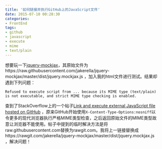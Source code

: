 ```yaml
---
title: '如何链接并执行GitHub上的JavaScript文件'
date: 2015-07-10 00:28:30
categories: 
- FrontEnd
tags: 
- github
- javascript
- execute
- mime
- text/plain
---
```

想要玩一下[jquery-mockjax](https://github.com/jakerella/jquery-mockjax)，其原始文件为https://raw.githubusercontent.com/jakerella/jquery-mockjax/master/dist/jquery.mockjax.js ，加入我的html文件进行测试。结果却遇到下列问题：
```
Refused to execute script from ... because its MIME type (text/plain) is not executable, and strict MIME type checking is enabled.
```

查到了StackOverflow上的一个帖子[Link and execute external JavaScript file hosted on GitHub](http://stackoverflow.com/questions/17341122/link-and-execute-external-javascript-file-hosted-on-github) ，原来GitHub开始使用`X-Content-Type-Options:nosniff`以令更多的现代浏览器执行严格MIME类型检查，之后返回原始文件的MIME类型故意让浏览器不能使用。帖子中提到的临时解决方法是将raw.githubusercontent.com替换为rawgit.com。我将上一链接替换成https://rawgit.com/jakerella/jquery-mockjax/master/dist/jquery.mockjax.js ，解决问题！
